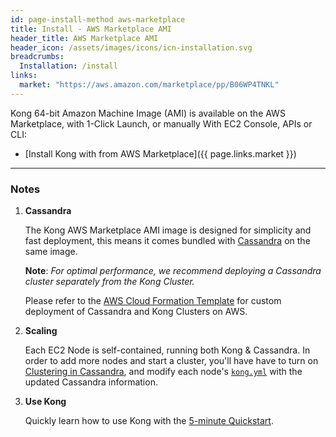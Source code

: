 ```yaml
---
id: page-install-method aws-marketplace
title: Install - AWS Marketplace AMI
header_title: AWS Marketplace AMI
header_icon: /assets/images/icons/icn-installation.svg
breadcrumbs:
  Installation: /install
links:
  market: "https://aws.amazon.com/marketplace/pp/B06WP4TNKL"
---
```


Kong 64-bit Amazon Machine Image (AMI) is available on the AWS Marketplace, with 1-Click Launch, or manually With EC2 Console, APIs or CLI:

- [Install Kong with from AWS Marketplace]({{ page.links.market }})

----

### Notes

1. **Cassandra**

    The Kong AWS Marketplace AMI image is designed for simplicity and fast deployment, this means it comes bundled with [Cassandra](/about/faq/#how-does-it-work) on the same image.

    **Note**: *For optimal performance, we recommend deploying a Cassandra cluster separately from the Kong Cluster.*

    Please refer to the [AWS Cloud Formation Template](/install/aws-cloudformation) for custom deployment of Cassandra and Kong Clusters on AWS.

2. **Scaling**

    Each EC2 Node is self-contained, running both Kong & Cassandra. In order to add more nodes and start a cluster, you'll have have to turn on [Clustering in Cassandra](/about/faq/#apache-cassandra), and modify each node's [`kong.yml`](https://getkong.org/0.5.x/configuration/#databases_available) with the updated Cassandra information.

3. **Use Kong**

    Quickly learn how to use Kong with the [5-minute Quickstart](/latest/getting-started/quickstart).

